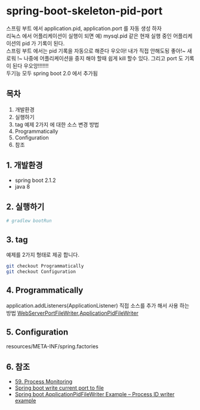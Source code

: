 # spring-boot-skeleton-pid-port

스프링 부트 에서 application.pid, application.port 를 자동 생성 하자  
리눅스 에서 어플리케이션이 실행이 되면 예) mysql.pid 같은 현재 실행 중인 어플리케이션의 pid 가 기록이 된다.  
스프링 부트 에서는 pid 기록을 자동으로 해준다 우오아! 내가 직접 안해도됭 좋아!~ 새로워 !~
나중에 어플리케이션을 중지 해야 할때 쉽게 kill 할수 있다.
그리고 port 도 기록이 된다 우오앙!!!!!!!  
두기능 모두 spring boot 2.0 에서 추가됨  

## 목차

1. 개발환경
1. 실행하기
1. tag 예제 2가지 에 대한 소스 변경 방법
1. Programmatically
1. Configuration
1. 참조

## 1. 개발환경

- spring boot 2.1.2
- java 8

## 2. 실행하기

```bash
# gradlew bootRun
```

## 3. tag

예제를 2가지 형태로 제공 합니다.

```bash
git checkout Programmatically
git checkout Configuration
```

## 4. Programmatically

application.addListeners(ApplicationListener) 직접 소스를 추가 해서 사용 하는 방법 [WebServerPortFileWriter](https://docs.spring.io/spring-boot/docs/2.1.2.RELEASE/api/org/springframework/boot/web/context/WebServerPortFileWriter.html),[ApplicationPidFileWriter](https://docs.spring.io/spring-boot/docs/2.1.2.RELEASE/api/org/springframework/boot/context/ApplicationPidFileWriter.html)  

## 5. Configuration

resources/META-INF/spring.factories

## 6. 참조

- [59. Process Monitoring](https://docs.spring.io/spring-boot/docs/current/reference/html/production-ready-process-monitoring.html)
- [Spring boot write current port to file](https://javadeveloperzone.com/spring-boot/spring-boot-write-current-port-to-file/)
- [Spring boot ApplicationPidFileWriter Example – Process ID writer example](https://javadeveloperzone.com/spring-boot/spring-boot-applicationpidfilewriter-example-process-id-writer-example/)